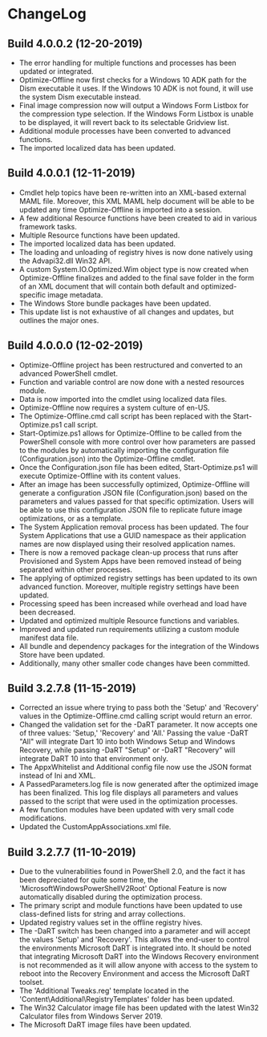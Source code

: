 # ChangeLog #

## Build 4.0.0.2 (12-20-2019) ##

- The error handling for multiple functions and processes has been updated or integrated.
- Optimize-Offline now first checks for a Windows 10 ADK path for the Dism executable it uses. If the Windows 10 ADK is not found, it will use the system Dism executable instead.
- Final image compression now will output a Windows Form Listbox for the compression type selection. If the Windows Form Listbox is unable to be displayed, it will revert back to its selectable Gridview list.
- Additional module processes have been converted to advanced functions.
- The imported localized data has been updated.

## Build 4.0.0.1 (12-11-2019) ##

- Cmdlet help topics have been re-written into an XML-based external MAML file. Moreover, this XML MAML help document will be able to be updated any time Optimize-Offline is imported into a session.
- A few additional Resource functions have been created to aid in various framework tasks.
- Multiple Resource functions have been updated.
- The imported localized data has been updated.
- The loading and unloading of registry hives is now done natively using the Advapi32.dll Win32 API.
- A custom System.IO.Optimized.Wim object type is now created when Optimize-Offline finalizes and added to the final save folder in the form of an XML document that will contain both default and optimized-specific image metadata.
- The Windows Store bundle packages have been updated.
- This update list is not exhaustive of all changes and updates, but outlines the major ones.

## Build 4.0.0.0 (12-02-2019) ##

- Optimize-Offline project has been restructured and converted to an advanced PowerShell cmdlet.
- Function and variable control are now done with a nested resources module.
- Data is now imported into the cmdlet using localized data files.
- Optimize-Offline now requires a system culture of en-US.
- The Optimize-Offline.cmd call script has been replaced with the Start-Optimize.ps1 call script.
- Start-Optimize.ps1 allows for Optimize-Offline to be called from the PowerShell console with more control over how parameters are passed to the modules by automatically importing the configuration file (Configuration.json) into the Optimize-Offline cmdlet.
- Once the Configuration.json file has been edited, Start-Optimize.ps1 will execute Optimize-Offline with its content values.
- After an image has been successfully optimized, Optimize-Offline will generate a configuration JSON file (Configuration.json) based on the parameters and values passed for that specific optimization. Users will be able to use this configuration JSON file to replicate future image optimizations, or as a template.
- The System Application removal process has been updated. The four System Applications that use a GUID namespace as their application names are now displayed using their resolved application names.
- There is now a removed package clean-up process that runs after Provisioned and System Apps have been removed instead of being separated within other processes.
- The applying of optimized registry settings has been updated to its own advanced function. Moreover, multiple registry settings have been updated.
- Processing speed has been increased while overhead and load have been decreased.
- Updated and optimized multiple Resource functions and variables.
- Improved and updated run requirements utilizing a custom module manifest data file.
- All bundle and dependency packages for the integration of the Windows Store have been updated.
- Additionally, many other smaller code changes have been committed.

## Build 3.2.7.8 (11-15-2019) ##

- Corrected an issue where trying to pass both the 'Setup' and 'Recovery' values in the Optimize-Offline.cmd calling script would return an error.
- Changed the validation set for the -DaRT parameter. It now accepts one of three values: 'Setup,' 'Recovery' and 'All.' Passing the value -DaRT "All" will integrate Dart 10 into both Windows Setup and Windows Recovery, while passing -DaRT "Setup" or -DaRT "Recovery" will integrate DaRT 10 into that environment only.
- The AppxWhitelist and Additional config file now use the JSON format instead of Ini and XML.
- A PassedParameters.log file is now generated after the optimized image has been finalized. This log file displays all parameters and values passed to the script that were used in the optimization processes.
- A few function modules have been updated with very small code modifications.
- Updated the CustomAppAssociations.xml file.

## Build 3.2.7.7 (11-10-2019) ##

- Due to the vulnerabilities found in PowerShell 2.0, and the fact it has been depreciated for quite some time, the 'MicrosoftWindowsPowerShellV2Root' Optional Feature is now automatically disabled during the optimization process.
- The primary script and module functions have been updated to use class-defined lists for string and array collections.
- Updated registry values set in the offline registry hives.
- The -DaRT switch has been changed into a parameter and will accept the values 'Setup' and 'Recovery'. This allows the end-user to control the environments Microsoft DaRT is integrated into. It should be noted that integrating Microsoft DaRT into the Windows Recovery environment is not recommended as it will allow anyone with access to the system to reboot into the Recovery Environment and access the Microsoft DaRT toolset.
- The 'Additional Tweaks.reg' template located in the 'Content\Additional\RegistryTemplates' folder has been updated.
- The Win32 Calculator image file has been updated with the latest Win32 Calculator files from Windows Server 2019.
- The Microsoft DaRT image files have been updated.

